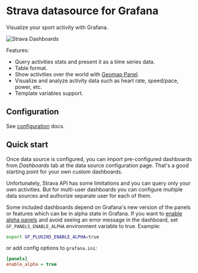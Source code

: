 # Strava datasource for Grafana

Visualize your sport activity with Grafana.

![Strava Dashboards](https://user-images.githubusercontent.com/4932851/186380101-32565673-d16f-463a-bbe9-42cf2a9f376c.png)


Features:

- Query activities stats and present it as a time series data.
- Table format.
- Show activities over the world with [Geomap Panel](https://grafana.com/docs/grafana/latest/visualizations/geomap/).
- Visualize and analyze activity data such as heart rate, speed/pace, power, etc.
- Template variables support.

## Configuration

See [configuration](https://github.com/grafana/strava-datasource/blob/master/docs/configuration.md) docs.

## Quick start

Once data source is configured, you can import pre-configured dashboards from _Dashboards_ tab at the data source configuration page. That's a good starting point for your own custom dashboards.

Unfortunately, Strava API has some limitations and you can query only your own activities. But for multi-user dashboards you can configure multiple data sources and authorize separate user for each of them.

Some included dashboards depend on Grafana's new version of the panels or features which can be in alpha state in Grafana. If you want to [enable alpha panels](https://grafana.com/docs/grafana/latest/setup-grafana/configure-grafana/#enable_alpha) and avoid seeing an error message in the dashboard, set `GF_PANELS_ENABLE_ALPHA` environment variable to true. Example:

```sh
export GF_PLUGINS_ENABLE_ALPHA=true
```

or add config options to `grafana.ini`:

```ini
[panels]
enable_alpha = true
```
